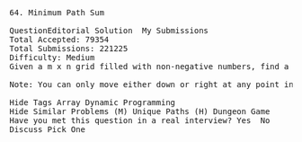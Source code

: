 <pre>
64. Minimum Path Sum  

QuestionEditorial Solution  My Submissions
Total Accepted: 79354
Total Submissions: 221225
Difficulty: Medium
Given a m x n grid filled with non-negative numbers, find a path from top left to bottom right which minimizes the sum of all numbers along its path.

Note: You can only move either down or right at any point in time.

Hide Tags Array Dynamic Programming
Hide Similar Problems (M) Unique Paths (H) Dungeon Game
Have you met this question in a real interview? Yes  No
Discuss Pick One


</pre>
